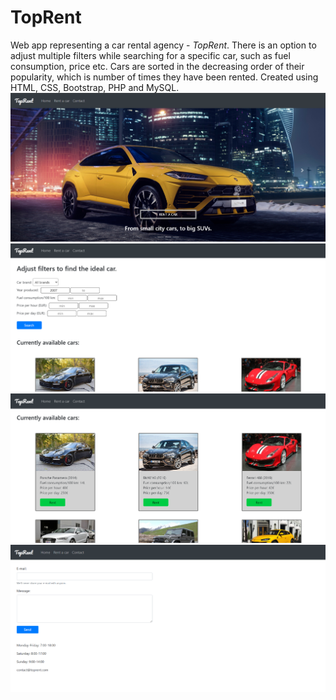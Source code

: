 # TopRent
Web app representing a car rental agency - *TopRent*. There is an option to adjust multiple filters while searching for a specific car, such as fuel consumption, price etc. Cars are sorted in the decreasing order of their popularity, which is number of times they have been rented.
Created using HTML, CSS, Bootstrap, PHP and MySQL.
<br>
![Alt text](/screenshots/Screenshot_1.png?raw=true "Home page screenshot")
![Alt text](/screenshots/Screenshot_2.png?raw=true "Rent a car page screenshot")
![Alt text](/screenshots/Screenshot_3.png?raw=true "Results screenshot")
![Alt text](/screenshots/Screenshot_4.png?raw=true "Contact screenshot")
